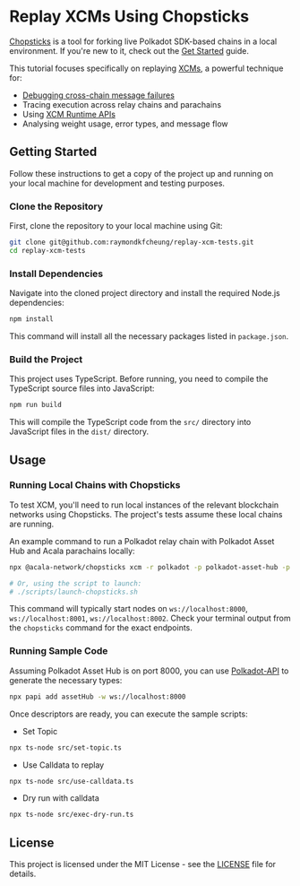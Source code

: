 # Replay XCMs Using Chopsticks

[Chopsticks](https://github.com/AcalaNetwork/chopsticks) is a tool for forking live Polkadot SDK-based chains in a local environment. If you're new to it, check out the [Get Started](https://docs.polkadot.com/develop/toolkit/parachains/fork-chains/chopsticks/get-started/) guide.

This tutorial focuses specifically on replaying [XCMs](https://docs.polkadot.com/develop/interoperability/intro-to-xcm/), a powerful technique for:

* [Debugging cross-chain message failures](https://docs.polkadot.com/develop/interoperability/test-and-debug/)
* Tracing execution across relay chains and parachains
* Using [XCM Runtime APIs](https://docs.polkadot.com/develop/interoperability/xcm-runtime-apis/)
* Analysing weight usage, error types, and message flow

## Getting Started

Follow these instructions to get a copy of the project up and running on your local machine for development and testing purposes.

### Clone the Repository

First, clone the repository to your local machine using Git:

```bash
git clone git@github.com:raymondkfcheung/replay-xcm-tests.git
cd replay-xcm-tests
```

### Install Dependencies

Navigate into the cloned project directory and install the required Node.js dependencies:

```bash
npm install
```

This command will install all the necessary packages listed in `package.json`.

### Build the Project

This project uses TypeScript. Before running, you need to compile the TypeScript source files into JavaScript:

```bash
npm run build
```

This will compile the TypeScript code from the `src/` directory into JavaScript files in the `dist/` directory.

## Usage

### Running Local Chains with Chopsticks

To test XCM, you'll need to run local instances of the relevant blockchain networks using Chopsticks. The project's tests assume these local chains are running.

An example command to run a Polkadot relay chain with Polkadot Asset Hub and Acala parachains locally:

```bash
npx @acala-network/chopsticks xcm -r polkadot -p polkadot-asset-hub -p acala

# Or, using the script to launch:
# ./scripts/launch-chopsticks.sh
```

This command will typically start nodes on `ws://localhost:8000`, `ws://localhost:8001`, `ws://localhost:8002`. Check your terminal output from the `chopsticks` command for the exact endpoints.

### Running Sample Code

Assuming Polkadot Asset Hub is on port 8000, you can use [Polkadot-API](https://docs.polkadot.com/develop/toolkit/api-libraries/papi/) to generate the necessary types:

```bash
npx papi add assetHub -w ws://localhost:8000
```

Once descriptors are ready, you can execute the sample scripts:

* Set Topic

```bash
npx ts-node src/set-topic.ts
```

* Use Calldata to replay

```bash
npx ts-node src/use-calldata.ts
```

* Dry run with calldata

```bash
npx ts-node src/exec-dry-run.ts
```

## License

This project is licensed under the MIT License - see the [LICENSE](LICENSE) file for details.
